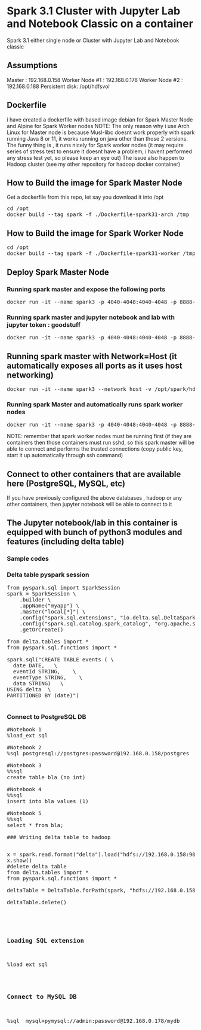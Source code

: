 # Spark 3.1 Cluster with Jupyter Lab and Notebook Classic on a container

Spark 3.1 either single node or Cluster with Jupyter Lab and Notebook classic

## Assumptions

Master         : 192.168.0.158
Worker Node #1 : 192.168.0.178
Worker Node #2 : 192.168.0.188
Persistent disk: /opt/hdfsvol


## Dockerfile
i have created a dockerfile with based image debian for Spark Master Node and Alpine for Spark Worker nodes
NOTE:
The only reason why i use Arch Linux for Master node is because Musl-libc doesnt work properly with spark running Java 8 or 11, it works running on java other than those 2 versions. The funny thing is , it runs nicely for Spark worker nodes (it may require series of stress test to ensure it doesnt have a problem, i havent performed any stress test yet, so please keep an eye out)
The issue also happen to Hadoop cluster (see my other repository for hadoop docker container)

## How to Build the image for Spark Master Node
Get a dockerfile from this repo, let say you download it into /opt

<pre>
cd /opt
docker build --tag spark -f ./Dockerfile-spark31-arch /tmp
</pre>

## How to Build the image for Spark Worker Node
<pre>
cd /opt
docker build --tag spark -f ./Dockerfile-spark31-worker /tmp
</pre>

## Deploy Spark Master Node 
### Running spark master and expose the following ports
<pre>
docker run -it --name spark3 -p 4040-4048:4040-4048 -p 8888-8999:8888-8999 -v /opt/spark/hdfsvol:/opt/hdfsvol -v /opt/spark/etc:/opt/spark/etc spark3
</pre>

### Running spark master and jupyter notebook and lab with jupyter token : goodstuff
<pre>
docker run -it --name spark3 -p 4040-4048:4040-4048 -p 8888-8999:8888-8999 -e JUPYTER_TOKEN="goodstuff" -v /opt/spark/hdfsvol:/opt/hdfsvol -v /opt/spark/etc:/opt/spark/etc spark3 
</pre>

## Running spark master with Network=Host (it automatically exposes all ports as it uses host networking)
<pre>
docker run -it --name spark3 --network host -v /opt/spark/hdfsvol:/opt/hdfsvol -v /opt/spark/etc:/opt/spark/etc spark3
</pre>

### Running spark Master and automatically runs spark worker nodes
<pre>
docker run -it --name spark3 -p 4040-4048:4040-4048 -p 8888-8999:8888-8999 -v /opt/spark/hdfsvol:/opt/hdfsvol -v /opt/spark/etc:/opt/spark/etc -e SPARK_MASTER="yes" -e SPARK_WORKERS="172.17.0.5,172.17.0.6" -e JUPYTER_TOKEN="sparkisawesome" spark3
</pre>

NOTE: remember that spark worker nodes must be running first (if they are containers then those containers must run sshd, so this spark master will be able to connect and performs the trusted connections (copy public key, start it up automatically through ssh command)

## Connect to other containers that are available here (PostgreSQL, MySQL, etc) 
If you have previously configured the above databases , hadoop or any other containers, then jupyter notebook will be able to connect to it

## The Jupyter notebook/lab in this container is equipped with bunch of python3 modules and features (including delta table)
### Sample codes

### Delta table pyspark session
<pre>
from pyspark.sql import SparkSession
spark = SparkSession \
    .builder \
    .appName("myapp") \
    .master("local[*]") \
    .config("spark.sql.extensions", "io.delta.sql.DeltaSparkSessionExtension") \
    .config("spark.sql.catalog.spark_catalog", "org.apache.spark.sql.delta.catalog.DeltaCatalog") \
    .getOrCreate()

from delta.tables import *
from pyspark.sql.functions import *

spark.sql("CREATE TABLE events ( \
  date DATE,   \
  eventId STRING,    \
  eventType STRING,    \
  data STRING)   \
USING delta  \
PARTITIONED BY (date)")

</pre>

### Connect to PostgreSQL DB
<pre>
#Notebook 1
%load_ext sql

#Notebook 2
%sql postgresql://postgres:password@192.168.0.158/postgres

#Notebook 3
%%sql
create table bla (no int)
   
#Notebook 4
%%sql
insert into bla values (1)

#Notebook 5
%%sql
select * from bla;

### Writing delta table to hadoop

<pre>
x = spark.read.format("delta").load("hdfs://192.168.0.158:9000/")
x.show()
#delete delta table
from delta.tables import *
from pyspark.sql.functions import *

deltaTable = DeltaTable.forPath(spark, "hdfs://192.168.0.158:9000/bram")

deltaTable.delete()  

</pre>

### Loading SQL extension
<pre>
%load_ext sql
</pre>


### Connect to MySQL DB

<pre>
%sql  mysql+pymysql://admin:password@192.168.0.178/mydb
</pre>


